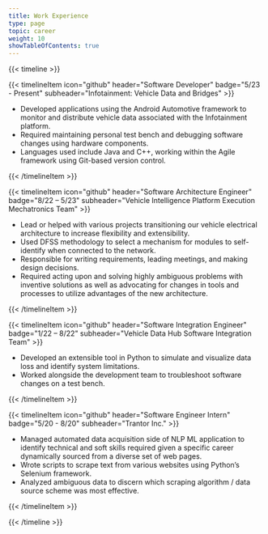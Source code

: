```yaml
--- 
title: Work Experience
type: page
topic: career
weight: 10
showTableOfContents: true
--- 
```

{{< timeline >}}

{{< timelineItem icon="github" header="Software Developer" badge="5/23 - Present" subheader="Infotainment: Vehicle Data and Bridges" >}}
<ul>
  <li>Developed applications using the Android Automotive framework to monitor and distribute vehicle data associated with the Infotainment platform.</li>
  <li>Required maintaining personal test bench and debugging software changes using hardware components.</li>
  <li>Languages used include Java and C++, working within the Agile framework using Git-based version control.</li>
</ul>
{{< /timelineItem >}}

{{< timelineItem icon="github" header="Software Architecture Engineer" badge="8/22 – 5/23" subheader="Vehicle Intelligence Platform Execution Mechatronics Team" >}}

<ul>
  <li>Lead or helped with various projects transitioning our vehicle electrical architecture to increase flexibility and extensibility.</li>
  <li>Used DFSS methodology to select a mechanism for modules to self-identify when connected to the network.</li>
  <li>Responsible for writing requirements, leading meetings, and making design decisions.</li>
  <li>Required acting upon and solving highly ambiguous problems with inventive solutions as well as advocating for changes in tools and processes to utilize advantages of the new architecture.</li>
</ul>

{{< /timelineItem >}}



{{< timelineItem icon="github" header="Software Integration Engineer" badge="1/22 – 8/22" subheader="Vehicle Data Hub Software Integration Team" >}}

<ul>
  <li>Developed an extensible tool in Python to simulate and visualize data loss and identify system limitations.</li>
  <li>Worked alongside the development team to troubleshoot software changes on a test bench.</li>
</ul>

{{< /timelineItem >}}


{{< timelineItem icon="github" header="Software Engineer Intern" badge="5/20 - 8/20" subheader="Trantor Inc." >}}

<ul>
  <li>Managed automated data acquisition side of NLP ML application to identify technical and soft skills required given a specific career dynamically sourced from a diverse set of web pages.</li>
  <li>Wrote scripts to scrape text from various websites using Python’s Selenium framework.</li>
  <li>Analyzed ambiguous data to discern which scraping algorithm / data source scheme was most effective.</li>
</ul>

{{< /timelineItem >}}


{{< /timeline >}}